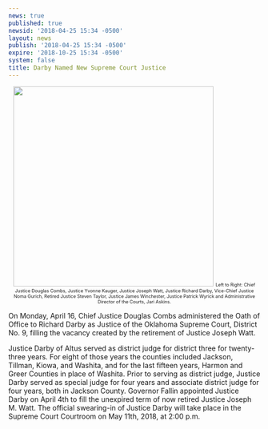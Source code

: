 ```yaml
---
news: true
published: true
newsid: '2018-04-25 15:34 -0500'
layout: news
publish: '2018-04-25 15:34 -0500'
expire: '2018-10-25 15:34 -0500'
system: false
title: Darby Named New Supreme Court Justice
---
```

<div style="text-align: center;"><img src="http://www.oscn.net/images/news/darby-swearing-in-ceremony-group-photo.jpg" alt="" style="width: 400px; margin: 0 auto;" />
<span style="font-size: 9px; text-decoration: italics;" class="caption">Left to Right: Chief Justice Douglas Combs, Justice Yvonne Kauger, Justice Joseph Watt, Justice Richard Darby, Vice-Chief Justice Noma Gurich, Retired Justice Steven Taylor, Justice James Winchester, Justice Patrick Wyrick and Administrative Director of the Courts, Jari Askins.</span>
</div>

On Monday, April 16, Chief Justice Douglas Combs administered the Oath of Office to Richard Darby as Justice of the Oklahoma Supreme Court, District No. 9, filling the vacancy created by the retirement of Justice Joseph Watt. 

Justice Darby of Altus served as district judge for district three for twenty-three years. For eight of those years the counties included Jackson, Tillman, Kiowa, and Washita, and for the last fifteen years, Harmon and Greer Counties in place of Washita. Prior to serving as district judge, Justice Darby served as special judge for four years and associate district judge for four years, both in Jackson County. Governor Fallin appointed Justice Darby on April 4th to fill the unexpired term of now retired Justice Joseph M. Watt. The official swearing-in of Justice Darby will take place in the Supreme Court Courtroom on May 11th, 2018, at 2:00 p.m.


